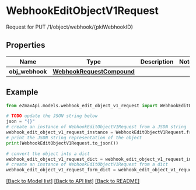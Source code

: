 # WebhookEditObjectV1Request

Request for PUT /1/object/webhook/{pkiWebhookID}

## Properties

Name | Type | Description | Notes
------------ | ------------- | ------------- | -------------
**obj_webhook** | [**WebhookRequestCompound**](WebhookRequestCompound.md) |  | 

## Example

```python
from eZmaxApi.models.webhook_edit_object_v1_request import WebhookEditObjectV1Request

# TODO update the JSON string below
json = "{}"
# create an instance of WebhookEditObjectV1Request from a JSON string
webhook_edit_object_v1_request_instance = WebhookEditObjectV1Request.from_json(json)
# print the JSON string representation of the object
print(WebhookEditObjectV1Request.to_json())

# convert the object into a dict
webhook_edit_object_v1_request_dict = webhook_edit_object_v1_request_instance.to_dict()
# create an instance of WebhookEditObjectV1Request from a dict
webhook_edit_object_v1_request_form_dict = webhook_edit_object_v1_request.from_dict(webhook_edit_object_v1_request_dict)
```
[[Back to Model list]](../README.md#documentation-for-models) [[Back to API list]](../README.md#documentation-for-api-endpoints) [[Back to README]](../README.md)


